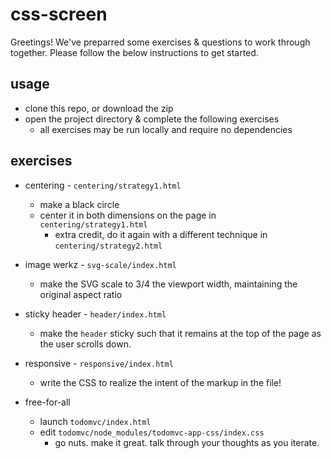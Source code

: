 # css-screen

Greetings!  We've preparred some exercises & questions to work through together.  Please follow the below instructions to get started.

## usage

- clone this repo, or download the zip
- open the project directory & complete the following exercises
  - all exercises may be run locally and require no dependencies

## exercises

- centering - `centering/strategy1.html`
  - make a black circle
  - center it in both dimensions on the page in `centering/strategy1.html`
    - extra credit, do it again with a different technique in `centering/strategy2.html`

- image werkz - `svg-scale/index.html`
  - make the SVG scale to 3/4 the viewport width, maintaining the original aspect ratio

- sticky header - `header/index.html`
  - make the `header` sticky such that it remains at the top of the page as the user scrolls down.

- responsive - `responsive/index.html`
  - write the CSS to realize the intent of the markup in the file!

- free-for-all
  - launch `todomvc/index.html`
  - edit `todomvc/node_modules/todomvc-app-css/index.css`
    - go nuts.  make it great.  talk through your thoughts as you iterate.


